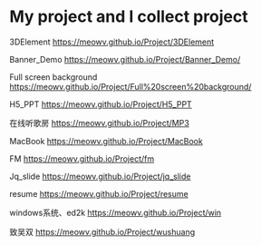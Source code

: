 # My project and I collect project

3DElement
https://meowv.github.io/Project/3DElement

Banner_Demo
https://meowv.github.io/Project/Banner_Demo/

Full screen background
https://meowv.github.io/Project/Full%20screen%20background/

H5_PPT
https://meowv.github.io/Project/H5_PPT

在线听歌房
https://meowv.github.io/Project/MP3

MacBook
https://meowv.github.io/Project/MacBook

FM
https://meowv.github.io/Project/fm

Jq_slide
https://meowv.github.io/Project/jq_slide

resume
https://meowv.github.io/Project/resume

windows系统、ed2k
https://meowv.github.io/Project/win

致吴双
https://meowv.github.io/Project/wushuang

